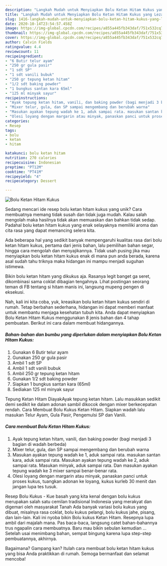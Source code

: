 ```yaml
---
description: "Langkah Mudah untuk Menyiapkan Bolu Ketan Hitam Kukus yang Lezat"
title: "Langkah Mudah untuk Menyiapkan Bolu Ketan Hitam Kukus yang Lezat"
slug: 1416-langkah-mudah-untuk-menyiapkan-bolu-ketan-hitam-kukus-yang-lezat
date: 2020-10-14T23:54:57.458Z
image: https://img-global.cpcdn.com/recipes/a855a445fb343daf/751x532cq70/bolu-ketan-hitam-kukus-foto-resep-utama.jpg
thumbnail: https://img-global.cpcdn.com/recipes/a855a445fb343daf/751x532cq70/bolu-ketan-hitam-kukus-foto-resep-utama.jpg
cover: https://img-global.cpcdn.com/recipes/a855a445fb343daf/751x532cq70/bolu-ketan-hitam-kukus-foto-resep-utama.jpg
author: Calvin Fields
ratingvalue: 4.4
reviewcount: 11
recipeingredient:
- "6 Butir telur ayam"
- "250 gr gula pasir"
- "1 sdt SP"
- "1 sdt vanili bubuk"
- "250 gr tepung ketan hitam"
- "1/2 sdt baking powder"
- "1 bungkus santan kara 65ml"
- "125 ml minyak sayur"
recipeinstructions:
- "Ayak tepung ketan hitam, vanili, dan baking powder (bagi menjadi 3 bagian di wadah berbeda)"
- "Mixer telur, gula, dan SP sampai mengembang dan berubah warna"
- "Masukan ayakan tepung wadah ke 1, aduk sampai rata. masukan santan kara, aduk sampai rata. Masukan ayakan tepung wadah ke 2, aduk sampai rata. Masukan minyak, aduk sampai rata. Dan masukan ayakan tepung wadah ke 3 mixer sampai benar-benar rata."
- "Olesi loyang dengan margarin atau minyak, panaskan panci untuk proses kukus, tuangkan adonan ke loyang, kukus kurleb 30 menit dan jangan lupa tes tusuk."
categories:
- Resep
tags:
- bolu
- ketan
- hitam

katakunci: bolu ketan hitam 
nutrition: 270 calories
recipecuisine: Indonesian
preptime: "PT12M"
cooktime: "PT41M"
recipeyield: "4"
recipecategory: Dessert

---
```



![Bolu Ketan Hitam Kukus](https://img-global.cpcdn.com/recipes/a855a445fb343daf/751x532cq70/bolu-ketan-hitam-kukus-foto-resep-utama.jpg)

Sedang mencari ide resep bolu ketan hitam kukus yang unik? Cara membuatnya memang tidak susah dan tidak juga mudah. Kalau salah mengolah maka hasilnya tidak akan memuaskan dan bahkan tidak sedap. Padahal bolu ketan hitam kukus yang enak selayaknya memiliki aroma dan cita rasa yang dapat memancing selera kita.

Ada beberapa hal yang sedikit banyak mempengaruhi kualitas rasa dari bolu ketan hitam kukus, pertama dari jenis bahan, lalu pemilihan bahan segar, hingga cara mengolah dan menyajikannya. Tidak usah pusing jika mau menyiapkan bolu ketan hitam kukus enak di mana pun anda berada, karena asal sudah tahu triknya maka hidangan ini mampu menjadi suguhan istimewa.

Bikin bolu ketan hitam yang dikukus aja. Rasanya legit banget ga seret, dikombinasi sama coklat dibagian tengahnya. Lihat postingan seorang teman di FB tentang si hitam manis ini, langsung mupeng pengen di eksekusi.


Nah, kali ini kita coba, yuk, kreasikan bolu ketan hitam kukus sendiri di rumah. Tetap berbahan sederhana, hidangan ini dapat memberi manfaat untuk membantu menjaga kesehatan tubuh kita. Anda dapat menyiapkan Bolu Ketan Hitam Kukus menggunakan 8 jenis bahan dan 4 tahap pembuatan. Berikut ini cara dalam membuat hidangannya.

<!--inarticleads1-->

##### Bahan-bahan dan bumbu yang diperlukan dalam menyiapkan Bolu Ketan Hitam Kukus:

1. Gunakan 6 Butir telur ayam
1. Gunakan 250 gr gula pasir
1. Ambil 1 sdt SP
1. Ambil 1 sdt vanili bubuk
1. Ambil 250 gr tepung ketan hitam
1. Gunakan 1/2 sdt baking powder
1. Siapkan 1 bungkus santan kara (65ml)
1. Sediakan 125 ml minyak sayur


Tepung Ketan Hitam DiayakAyak tepung ketan hitam. Lalu masukkan sedikit demi sedikit ke dalam adonan sambil dikocok dengan mixer berkecepatan rendah. Cara Membuat Bolu Kukus Ketan Hitam. Siapkan wadah lalu masukan Telur Ayam, Gula Pasir, Pengemulsi SP dan Vanili. 

<!--inarticleads2-->

##### Cara membuat Bolu Ketan Hitam Kukus:

1. Ayak tepung ketan hitam, vanili, dan baking powder (bagi menjadi 3 bagian di wadah berbeda)
1. Mixer telur, gula, dan SP sampai mengembang dan berubah warna
1. Masukan ayakan tepung wadah ke 1, aduk sampai rata. masukan santan kara, aduk sampai rata. Masukan ayakan tepung wadah ke 2, aduk sampai rata. Masukan minyak, aduk sampai rata. Dan masukan ayakan tepung wadah ke 3 mixer sampai benar-benar rata.
1. Olesi loyang dengan margarin atau minyak, panaskan panci untuk proses kukus, tuangkan adonan ke loyang, kukus kurleb 30 menit dan jangan lupa tes tusuk.


Resep Bolu Kukus - Kue basah yang kita kenal dengan bolu kukus merupakan salah satu cemilan tradisional Indonesia yang merakyat dan digemari oleh masyarakat Tanah Ada banyak variasi bolu kukus yang dibuat, misalnya rasa coklat, bolu kukus pelangi, bolu kukus jahe, pisang, dan lain-lain. Kali ini nyoba bikin Bolu kukus Ketan Hitam. Resepnya lupa ambil dari majalah mana. Pas baca-baca, langsung catet bahan-bahannya trus ngapalin cara membuatnya. Baru mau bikin sebulan kemudian … Setelah usai menimbang bahan, sempat bingung karena lupa step-step pembuatannya, akhirnya. 

Bagaimana? Gampang kan? Itulah cara membuat bolu ketan hitam kukus yang bisa Anda praktikkan di rumah. Semoga bermanfaat dan selamat mencoba!
